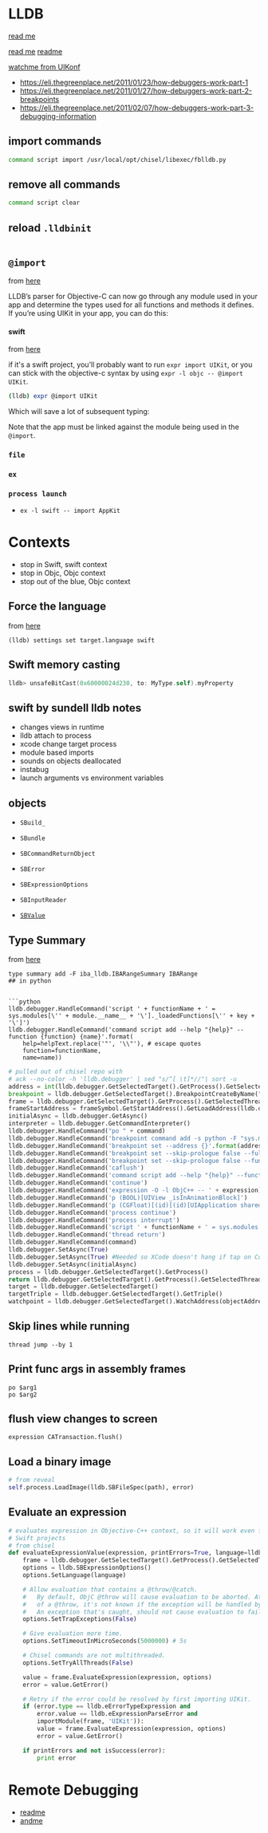 # LLDB


[read me](https://developer.apple.com/library/content/documentation/General/Conceptual/lldb-guide/chapters/Introduction.html#//apple_ref/doc/uid/TP40016717-CH1-DontLinkElementID_42
)

[read me](http://www.enharmonichq.com/tutorial-ios-reverse-engineering-lldb/)
[readme](https://medium.com/flawless-app-stories/debugging-swift-code-with-lldb-b30c5cf2fd49)

[watchme from UIKonf](https://www.youtube.com/watch?v=578YdS2sNqk)

* https://eli.thegreenplace.net/2011/01/23/how-debuggers-work-part-1
* https://eli.thegreenplace.net/2011/01/27/how-debuggers-work-part-2-breakpoints
* https://eli.thegreenplace.net/2011/02/07/how-debuggers-work-part-3-debugging-information

## import commands

```bash
command script import /usr/local/opt/chisel/libexec/fblldb.py
```

## remove all commands
```bash
command script clear
```

## reload `.lldbinit`

```bash
```

## `@import`
from [here](https://furbo.org/2015/05/11/an-import-ant-change-in-xcode/)


LLDB’s parser for Objective-C can now go through any module used in your app and
determine the types used for all functions and methods it defines. If you’re
using UIKit in your app, you can do this:

#### swift
from [here](https://github.com/facebook/chisel/issues/186)

if it's a swift project, you'll probably want to run `expr import UIKit`, or you
can stick with the objective-c syntax by using `expr -l objc -- @import UIKit`.

```bash
(lldb) expr @import UIKit
```
Which will save a lot of subsequent typing:

Note that the app must be linked against the module being used in the `@import`.

### `file`
### `ex`
### `process launch`

* `ex -l swift -- import AppKit`

# Contexts
* stop in Swift, swift context
* stop in Objc, Objc context
* stop out of the blue, Objc context

## Force the language
from [here](https://stackoverflow.com/questions/37390238/how-can-i-set-lldbs-default-language-to-swift/37398662#37398662)

```
(lldb) settings set target.language swift
```

## Swift memory casting

```swift
lldb> unsafeBitCast(0x60000024d230, to: MyType.self).myProperty
```

## swift by sundell lldb notes
* changes views in runtime
* lldb attach to process
* xcode change target process
* module based imports
* sounds on objects deallocated
* instabug
* launch arguments vs environment variables

## objects
* `SBuild_`

* `SBundle`

* `SBCommandReturnObject`

* `SBError`

* `SBExpressionOptions`

* `SBInputReader`

* [`SBValue`](https://lldb.llvm.org/python_reference/lldb.SBValue-class.html)

## Type Summary
from [here](https://medium.com/itty-bitty-apps/scripting-lldb-with-python-31718eb4e501)

```
type summary add -F iba_lldb.IBARangeSummary IBARange
## in python


```python
lldb.debugger.HandleCommand('script ' + functionName + ' = sys.modules[\'' + module.__name__ + '\']._loadedFunctions[\'' + key + '\']')
lldb.debugger.HandleCommand('command script add --help "{help}" --function {function} {name}'.format(
    help=helpText.replace('"', '\\"'), # escape quotes
    function=functionName,
    name=name))
```

```python
# pulled out of chisel repo with
# ack --no-color -h 'lldb.debugger' | sed "s/^[ \t]*//"| sort -u
address = int(lldb.debugger.GetSelectedTarget().GetProcess().GetSelectedThread().GetSelectedFrame().GetModule().ResolveFileAddress(library_address))
breakpoint = lldb.debugger.GetSelectedTarget().BreakpointCreateByName("-[UIApplication sendEvent:]")
frame = lldb.debugger.GetSelectedTarget().GetProcess().GetSelectedThread().GetSelectedFrame()
frameStartAddress = frameSymbol.GetStartAddress().GetLoadAddress(lldb.debugger.GetSelectedTarget())
initialAsync = lldb.debugger.GetAsync()
interpreter = lldb.debugger.GetCommandInterpreter()
lldb.debugger.HandleCommand("po " + command)
lldb.debugger.HandleCommand('breakpoint command add -s python -F "sys.modules[\'' + __name__ + '\'].' + self.__class__.__name__ + '.taplog_callback" ' + str(breakpoint.id))
lldb.debugger.HandleCommand('breakpoint set --address {}'.format(address))
lldb.debugger.HandleCommand('breakpoint set --skip-prologue false --fullname "{}" --condition "{}"'.format(breakpointFullName, breakpointCondition))
lldb.debugger.HandleCommand('breakpoint set --skip-prologue false --func-regex "{}" --condition "{}"'.format(breakpointPattern, breakpointCondition))
lldb.debugger.HandleCommand('caflush')
lldb.debugger.HandleCommand('command script add --help "{help}" --function {function} {name}'.format(
lldb.debugger.HandleCommand('continue')
lldb.debugger.HandleCommand('expression -O -l ObjC++ -- ' + expression)
lldb.debugger.HandleCommand('p (BOOL)[UIView _isInAnimationBlock]')
lldb.debugger.HandleCommand('p (CGFloat)[(id)[(id)[UIApplication sharedApplication] keyWindow] windowLevel]')
lldb.debugger.HandleCommand('process continue')
lldb.debugger.HandleCommand('process interrupt')
lldb.debugger.HandleCommand('script ' + functionName + ' = sys.modules[\'' + module.__name__ + '\']._loadedFunctions[\'' + key + '\']')
lldb.debugger.HandleCommand('thread return')
lldb.debugger.HandleCommand(command)
lldb.debugger.SetAsync(True)
lldb.debugger.SetAsync(True) #Needed so XCode doesn't hang if tap on Continue while lldb is waiting for user input in 'vs' mode
lldb.debugger.SetAsync(initialAsync)
process = lldb.debugger.GetSelectedTarget().GetProcess()
return lldb.debugger.GetSelectedTarget().GetProcess().GetSelectedThread().GetSelectedFrame().GetCompileUnit().GetLanguage()
target = lldb.debugger.GetSelectedTarget()
targetTriple = lldb.debugger.GetSelectedTarget().GetTriple()
watchpoint = lldb.debugger.GetSelectedTarget().WatchAddress(objectAddress + ivarOffset, ivarSize, False, True, error)
```

## Skip lines while running
```
thread jump --by 1
```

## Print func args in assembly frames
```
po $arg1
po $arg2
```

## flush view changes to screen
```
expression CATransaction.flush()
```


## Load a binary image

```python
# from reveal
self.process.LoadImage(lldb.SBFileSpec(path), error)
```

## Evaluate an expression
```python
# evaluates expression in Objective-C++ context, so it will work even for
# Swift projects
# from chisel
def evaluateExpressionValue(expression, printErrors=True, language=lldb.eLanguageTypeObjC_plus_plus):
    frame = lldb.debugger.GetSelectedTarget().GetProcess().GetSelectedThread().GetSelectedFrame()
    options = lldb.SBExpressionOptions()
    options.SetLanguage(language)

    # Allow evaluation that contains a @throw/@catch.
    #   By default, ObjC @throw will cause evaluation to be aborted. At the time
    #   of a @throw, it's not known if the exception will be handled by a @catch.
    #   An exception that's caught, should not cause evaluation to fail.
    options.SetTrapExceptions(False)

    # Give evaluation more time.
    options.SetTimeoutInMicroSeconds(5000000) # 5s

    # Chisel commands are not multithreaded.
    options.SetTryAllThreads(False)

    value = frame.EvaluateExpression(expression, options)
    error = value.GetError()

    # Retry if the error could be resolved by first importing UIKit.
    if (error.type == lldb.eErrorTypeExpression and
        error.value == lldb.eExpressionParseError and
        importModule(frame, 'UIKit')):
        value = frame.EvaluateExpression(expression, options)
        error = value.GetError()

    if printErrors and not isSuccess(error):
        print error
```

# Remote Debugging

* [readme](https://kov4l3nko.github.io/blog/2018-05-25-my-experience-with-lldb-and-electra-jb/)
* [andme](https://blog.securityevaluators.com/debugging-ios-applications-a-guide-to-debug-other-developers-apps-c041311498eb)
